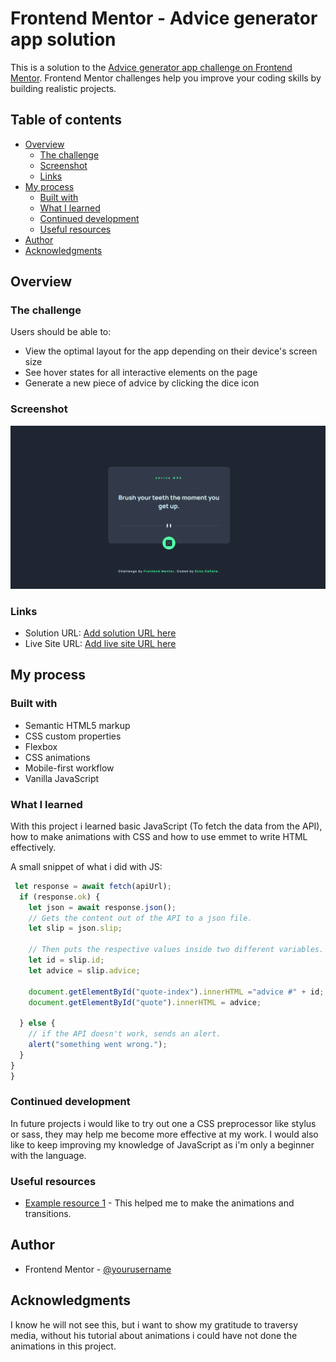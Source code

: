 # Frontend Mentor - Advice generator app solution

This is a solution to the [Advice generator app challenge on Frontend Mentor](https://www.frontendmentor.io/challenges/advice-generator-app-QdUG-13db). Frontend Mentor challenges help you improve your coding skills by building realistic projects.

## Table of contents

- [Overview](#overview)
  - [The challenge](#the-challenge)
  - [Screenshot](#screenshot)
  - [Links](#links)
- [My process](#my-process)
  - [Built with](#built-with)
  - [What I learned](#what-i-learned)
  - [Continued development](#continued-development)
  - [Useful resources](#useful-resources)
- [Author](#author)
- [Acknowledgments](#acknowledgments)


## Overview

### The challenge

Users should be able to:

- View the optimal layout for the app depending on their device's screen size
- See hover states for all interactive elements on the page
- Generate a new piece of advice by clicking the dice icon

### Screenshot

![image of the site](images/screenshot.png)


### Links

- Solution URL: [Add solution URL here](https://github.com/EnzoDev10/advice-generator/tree/main)
- Live Site URL: [Add live site URL here](https://enzodev10.github.io/advice-generator/)

## My process

### Built with

- Semantic HTML5 markup
- CSS custom properties
- Flexbox
- CSS animations
- Mobile-first workflow
- Vanilla JavaScript


### What I learned

With this project i learned basic JavaScript (To fetch the data from the API), how to make animations with CSS and how to use  emmet to write HTML effectively.

A small snippet of what i did with JS:

```js
 let response = await fetch(apiUrl);
  if (response.ok) {
    let json = await response.json();
    // Gets the content out of the API to a json file.
    let slip = json.slip;

    // Then puts the respective values inside two different variables.
    let id = slip.id;
    let advice = slip.advice;

    document.getElementById("quote-index").innerHTML ="advice #" + id;
    document.getElementById("quote").innerHTML = advice;

  } else {
    // if the API doesn't work, sends an alert.
    alert("something went wrong.");
  }
}
}
```

### Continued development

In future projects i would like to try out one a CSS preprocessor like stylus or sass, they may help me become more effective at my work. I would also like to keep improving my knowledge of JavaScript as i'm only a beginner with the language.

### Useful resources

- [Example resource 1](https://youtu.be/zHUpx90NerM?si=PJNOAITKkac2V5sd) - This helped me to make the animations and transitions.

## Author

- Frontend Mentor - [@yourusername](https://www.frontendmentor.io/profile/EnzoDev10)


## Acknowledgments

I know he will not see this, but i want to show my gratitude to traversy media, without his tutorial about animations i could have not done the animations in this project.
